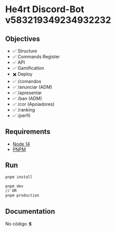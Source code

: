# He4rt Discord-Bot v583219349234932232

## Objectives

- ✅ Structure
- ✅ Commands Register
- ✅ API
- ✅ Gamification
- ✖️ Deploy
- ✅ /comandos 
- ✅ /anunciar (ADM)
- ✅ /apresentar 
- ✅ /ban (ADM)
- ✅ /cor (Apoiadores)
- ✅ /ranking
- ✅ /perfil 

## Requirements

- [Node 14](https://nodejs.org/en/)
- [PNPM](https://pnpm.io/pt/)

## Run

```bash
pnpm install

pnpm dev
// OR
pnpm production
```

## Documentation

No código 🏄
